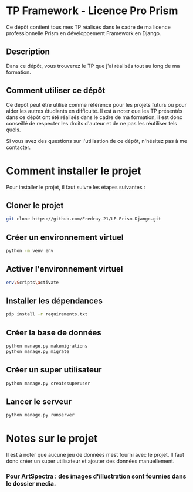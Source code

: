 # TP Framework - Licence Pro Prism

Ce dépôt contient tous mes TP réalisés dans le cadre de ma licence professionnelle Prism en développement Framework en Django.

## Description
Dans ce dépôt, vous trouverez le TP que j'ai réalisés tout au long de ma formation.

## Comment utiliser ce dépôt
Ce dépôt peut être utilisé comme référence pour les projets futurs ou pour aider les autres étudiants en difficulté. Il est à noter que les TP présentés dans ce dépôt ont été réalisés dans le cadre de ma formation, il est donc conseillé de respecter les droits d'auteur et de ne pas les réutiliser tels quels.

Si vous avez des questions sur l'utilisation de ce dépôt, n'hésitez pas à me contacter.


# Comment installer le projet
Pour installer le projet, il faut suivre les étapes suivantes :
## Cloner le projet

``` bash
git clone https://github.com/Fredray-21/LP-Prism-Django.git
```

## Créer un environnement virtuel

``` bash
python -m venv env
```

## Activer l'environnement virtuel

``` bash
env\Scripts\activate
```

## Installer les dépendances

``` bash
pip install -r requirements.txt
```

## Créer la base de données

``` bash
python manage.py makemigrations
python manage.py migrate
```

## Créer un super utilisateur

``` bash
python manage.py createsuperuser
```

## Lancer le serveur

``` bash
python manage.py runserver
```

# Notes sur le projet
Il est à noter que aucune jeu de données n'est fourni avec le projet.
Il faut donc créer un super utilisateur et ajouter des données manuellement.

### Pour ArtSpectra : des images d'illustration sont fournies dans le dossier media.
